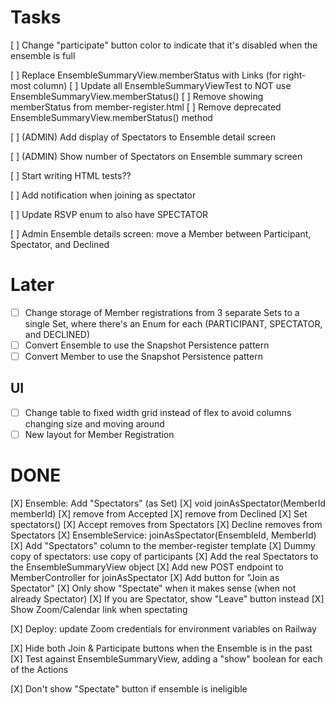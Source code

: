 # Tasks

[ ] Change "participate" button color to indicate that it's disabled when the ensemble is full

[ ] Replace EnsembleSummaryView.memberStatus with Links (for right-most column)
    [ ] Update all EnsembleSummaryViewTest to NOT use EnsembleSummaryView.memberStatus()
    [ ] Remove showing memberStatus from member-register.html
    [ ] Remove deprecated EnsembleSummaryView.memberStatus() method

[ ] (ADMIN) Add display of Spectators to Ensemble detail screen

[ ] (ADMIN) Show number of Spectators on Ensemble summary screen

[ ] Start writing HTML tests??

[ ] Add notification when joining as spectator

[ ] Update RSVP enum to also have SPECTATOR

[ ] Admin Ensemble details screen: move a Member between Participant, Spectator, and Declined

# Later

* [ ] Change storage of Member registrations from 3 separate Sets to a single Set, where there's an Enum for each (PARTICIPANT, SPECTATOR, and DECLINED)
* [ ] Convert Ensemble to use the Snapshot Persistence pattern
* [ ] Convert Member to use the Snapshot Persistence pattern

## UI

* [ ] Change table to fixed width grid instead of flex to avoid columns changing size and moving around
* [ ] New layout for Member Registration

# DONE

[X] Ensemble: Add "Spectators" (as Set<MemberId>)
    [X] void joinAsSpectator(MemberId memberId)
        [X] remove from Accepted 
        [X] remove from Declined
    [X] Set<MemberId> spectators()
    [X] Accept removes from Spectators
    [X] Decline removes from Spectators
[X] EnsembleService: joinAsSpectator(EnsembleId, MemberId)
[X] Add "Spectators" column to the member-register template
    [X] Dummy copy of spectators: use copy of participants
    [X] Add the real Spectators to the EnsembleSummaryView object
    [X] Add new POST endpoint to MemberController for joinAsSpectator
    [X] Add button for "Join as Spectator"
    [X] Only show "Spectate" when it makes sense (when not already Spectator)
        [X] If you are Spectator, show "Leave" button instead
[X] Show Zoom/Calendar link when spectating

[X] Deploy: update Zoom credentials for environment variables on Railway

[X] Hide both Join & Participate buttons when the Ensemble is in the past
    [X] Test against EnsembleSummaryView, adding a "show" boolean for each of the Actions

[X] Don't show "Spectate" button if ensemble is ineligible

